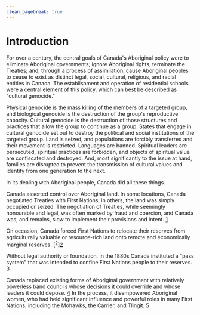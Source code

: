 ```yaml
---
clean_pagebreak: true
---
```


# Introduction

For over a century, the central goals of Canada's Aboriginal policy were to eliminate Aboriginal governments; ignore Aboriginal rights; terminate the Treaties; and, through a process of assimilation, cause Aboriginal peoples to cease to exist as distinct legal, social, cultural, religious, and racial entities in Canada. The establishment and operation of residential schools were a central element of this policy, which can best be described as "cultural genocide."

Physical genocide is the mass killing of the members of a targeted group, and biological genocide is the destruction of the group's reproductive capacity. Cultural genocide is the destruction of those structures and practices that allow the group to continue as a group. States that engage in cultural genocide set out to destroy the political and social institutions of the targeted group. Land is seized, and populations are forcibly transferred and their movement is restricted. Languages are banned. Spiritual leaders are persecuted, spiritual practices are forbidden, and objects of spiritual value are confiscated and destroyed. And, most significantly to the issue at hand, families are disrupted to prevent the transmission of cultural values and identity from one generation to the next.

In its dealing with Aboriginal people, Canada did all these things.

Canada asserted control over Aboriginal land. In some locations, Canada negotiated Treaties with First Nations; in others, the land was simply occupied or seized. The negotiation of Treaties, while seemingly honourable and legal, was often marked by fraud and coercion, and Canada was, and remains, slow to implement their provisions and intent. [1][1]

On occasion, Canada forced First Nations to relocate their reserves from agriculturally valuable or resource-rich land onto remote and economically marginal reserves. [<sup>[2]</sup>][2]

Without legal authority or foundation, in the 1880s Canada instituted a "pass system" that was intended to confine First Nations people to their reserves. [3][3]

Canada replaced existing forms of Aboriginal government with relatively powerless band councils whose decisions it could override and whose leaders it could depose. [4][4] In the process, it disempowered Aboriginal women, who had held significant influence and powerful roles in many First Nations, including the Mohawks, the Carrier, and Tlingit. [5][5]


[1]:nolink...
[2]:http://www.biographi.ca/en/bio/mistahimaskwa_11E
[3]:nolink
[4]:nolink
[5]:nolink
